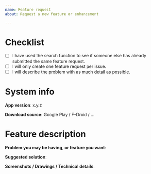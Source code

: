 ```yaml
---
name: Feature request
about: Request a new feature or enhancement

---
```


# Checklist
<!-- Place an x in the boxes to tick them: [x] -->

- [ ] I have used the search function to see if someone else has already submitted the same feature request.
- [ ] I will only create one feature request per issue.
- [ ] I will describe the problem with as much detail as possible.

# System info

**App version**: x.y.z
<!-- The latest version may be different depending on your device. You can find the version in AntennaPod's settings. -->

**Download source**: Google Play / F-Droid / ...
<!-- Please delete irrelevant answer or fill in the blank -->

# Feature description

**Problem you may be having, or feature you want**:
<!-- Give a brief explanation about the problem that may currently exist -->

**Suggested solution**:
<!-- Describe how your requested feature solves this problem. Try to be as specific as possible. Please not only explain what the feature does, but also how. -->

**Screenshots / Drawings / Technical details**:
<!-- If your request is about (or includes) changing or extending the UI, describe what the UI would look like and how the user would interact with it. -->
